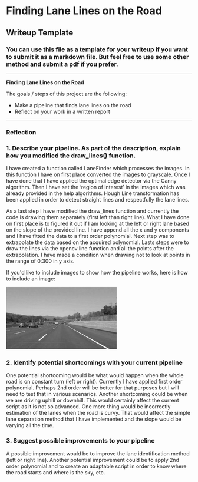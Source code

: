 # **Finding Lane Lines on the Road** 

## Writeup Template

### You can use this file as a template for your writeup if you want to submit it as a markdown file. But feel free to use some other method and submit a pdf if you prefer.

---

**Finding Lane Lines on the Road**

The goals / steps of this project are the following:
* Make a pipeline that finds lane lines on the road
* Reflect on your work in a written report


[//]: # (Image References)

[image1]: ./examples/grayscale.jpg "Grayscale"

---

### Reflection

### 1. Describe your pipeline. As part of the description, explain how you modified the draw_lines() function.

I have created a function called LaneFinder which processes the images. In this function I have on first place converted the images to grayscale. Once I have done that I have applied the optimal edge detector via the Canny algorithm. Then I have set the ‘region of interest’ in the images which was already provided in the help algorithms. Hough Line transformation has been applied in order to detect straight lines and respectfully the lane lines. 

As a last step I have modified the draw_lines function and currently the code is drawing them separately (first left than right line). What I have done on first place is to figured it out if I am looking at the left or right lane based on the slope of the provided line. I have append all the x and y components and I have fitted the data to a first order polynomial. Next step was to extrapolate the data based on the acquired polynomial. Lasts steps were to draw the lines via the opencv line function and all the points after the extrapolation. I have made a condition when drawing not to look at points in the range of 0:300 in y axis. 

If you'd like to include images to show how the pipeline works, here is how to include an image: 

![alt text][image1]

### 2. Identify potential shortcomings with your current pipeline

One potential shortcoming would be what would happen when the whole road is on constant turn (left or right). Currently I have applied first order polynomial. Perhaps 2nd  order will be better for that purposes but I will need to test that in various scenarios. 
Another shortcoming could be when we are driving uphill or downhill. This would certainly affect the current script as it is not so advanced. 
One more thing would be incorrectly estimation of the lanes when the road is curvy. That would affect the simple lane separation method that I have implemented and the slope would be varying all the time.  

### 3. Suggest possible improvements to your pipeline

A possible improvement would be to improve the lane identification method (left or right line).
Another potential improvement could be to apply 2nd order polynomial and to create an adaptable script in order to know where the road starts and where is the sky, etc.

